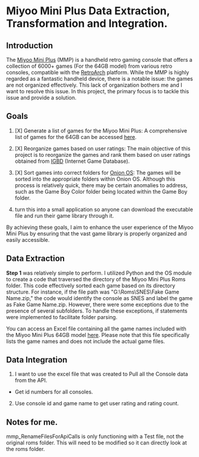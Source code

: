 # Miyoo Mini Plus Data Extraction, Transformation and Integration.
## Introduction
The [Miyoo Mini Plus](https://www.keepretro.com/products/miyoo-mini-plus) (MMP) is a handheld retro gaming console that offers a collection of 6000+ games (For the 64GB model) from various retro consoles, compatible with the [RetroArch](https://www.retroarch.com/) platform. While the MMP is highly regarded as a fantastic handheld device, there is a notable issue: the games are not organized effectively. This lack of organization bothers me and I want to resolve this issue. In this project, the primary focus is to tackle this issue and provide a solution.

## Goals

1) [X] Generate a list of games for the Miyoo Mini Plus:
A comprehensive list of games for the 64GB can be accessed [here](https://view.officeapps.live.com/op/view.aspx?src=https%3A%2F%2Fraw.githubusercontent.com%2FPaul-M-K%2FmmpDataExtraction%2Fmaster%2Fparsed_data.xlsx&wdOrigin=BROWSELINK).

2) [X] Reorganize games based on user ratings:
The main objective of this project is to reorganize the games and rank them based on user ratings obtained from [IGBD](https://www.igdb.com/) (Internet Game Database).

3) [X]  Sort games into correct folders for [Onion OS](https://github.com/OnionUI/Onion):
The games will be sorted into the appropriate folders within Onion OS. Although this process is relatively quick, there may be certain anomalies to address, such as the Game Boy Color folder being located within the Game Boy folder.

4) turn this into a small application so anyone can download the executable file and run their game library through it.

By achieving these goals, I aim to enhance the user experience of the Miyoo Mini Plus by ensuring that the vast game library is properly organized and easily accessible.

## Data Extraction
**Step 1** was relatively simple to perform. I utilized Python and the OS module to create a code that traversed the directory of the Miyoo Mini Plus Roms folder. This code effectively sorted each game based on its directory structure. For instance, if the file path was "G:\Roms\SNES\Fake Game Name.zip," the code would identify the console as SNES and label the game as Fake Game Name.zip. However, there were some exceptions due to the presence of several subfolders. To handle these exceptions, if statements were implemented to facilitate folder parsing.

You can access an Excel file containing all the game names included with the Miyoo Mini Plus 64GB model [here](https://view.officeapps.live.com/op/view.aspx?src=https%3A%2F%2Fraw.githubusercontent.com%2FPaul-M-K%2FmmpDataExtraction%2Fmaster%2Fparsed_data.xlsx&wdOrigin=BROWSELINK). Please note that this file specifically lists the game names and does not include the actual game files.

## Data Integration
1) I want to use the excel file that was created to Pull all the Console data from the API. 
- Get id numbers for all consoles.
2) Use console id and game name to get user rating and rating count. 


## Notes for me.

mmp_RenameFilesForApiCalls is only functioning with a Test file, not the original roms folder. This will need to be modified so it can directly look at the roms folder. 
